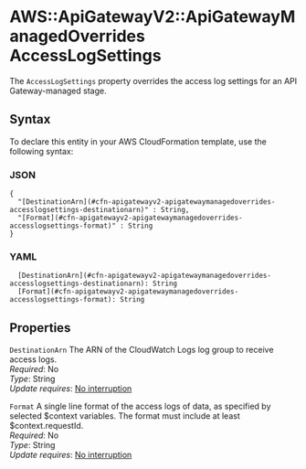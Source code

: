 # AWS::ApiGatewayV2::ApiGatewayManagedOverrides AccessLogSettings<a name="aws-properties-apigatewayv2-apigatewaymanagedoverrides-accesslogsettings"></a>

The `AccessLogSettings` property overrides the access log settings for an API Gateway\-managed stage\.

## Syntax<a name="aws-properties-apigatewayv2-apigatewaymanagedoverrides-accesslogsettings-syntax"></a>

To declare this entity in your AWS CloudFormation template, use the following syntax:

### JSON<a name="aws-properties-apigatewayv2-apigatewaymanagedoverrides-accesslogsettings-syntax.json"></a>

```
{
  "[DestinationArn](#cfn-apigatewayv2-apigatewaymanagedoverrides-accesslogsettings-destinationarn)" : String,
  "[Format](#cfn-apigatewayv2-apigatewaymanagedoverrides-accesslogsettings-format)" : String
}
```

### YAML<a name="aws-properties-apigatewayv2-apigatewaymanagedoverrides-accesslogsettings-syntax.yaml"></a>

```
  [DestinationArn](#cfn-apigatewayv2-apigatewaymanagedoverrides-accesslogsettings-destinationarn): String
  [Format](#cfn-apigatewayv2-apigatewaymanagedoverrides-accesslogsettings-format): String
```

## Properties<a name="aws-properties-apigatewayv2-apigatewaymanagedoverrides-accesslogsettings-properties"></a>

`DestinationArn`  <a name="cfn-apigatewayv2-apigatewaymanagedoverrides-accesslogsettings-destinationarn"></a>
The ARN of the CloudWatch Logs log group to receive access logs\.  
*Required*: No  
*Type*: String  
*Update requires*: [No interruption](https://docs.aws.amazon.com/AWSCloudFormation/latest/UserGuide/using-cfn-updating-stacks-update-behaviors.html#update-no-interrupt)

`Format`  <a name="cfn-apigatewayv2-apigatewaymanagedoverrides-accesslogsettings-format"></a>
A single line format of the access logs of data, as specified by selected $context variables\. The format must include at least $context\.requestId\.  
*Required*: No  
*Type*: String  
*Update requires*: [No interruption](https://docs.aws.amazon.com/AWSCloudFormation/latest/UserGuide/using-cfn-updating-stacks-update-behaviors.html#update-no-interrupt)
